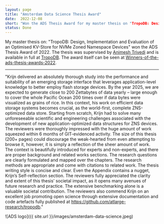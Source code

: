 ```yaml
---
layout: page 
title: "Amsterdam Data Science Thesis Award"
date:  2022-12-08
short: "Won the ADS Thesis Award for my master thesis on "TropoDB: Design, Implementation and Evaluation of an Optimised KV-Store for NVMe Zoned Namespace Devices""
status: Done
---
```


My master thesis on: "TropoDB: Design, Implementation and Evaluation of an Optimised KV-Store for NVMe Zoned Namespace Devices" won the ADS Thesis Award of 2022. The thesis was supervised by [Animesh Trivedi](https://animeshtrivedi.github.io/) and is available in full at [TropoDB](https://krien.github.io/publications/2022-08-26-tropodb.html). The award itself can be seen at [Winners-of-the-ads-thesis-awards-2022](https://amsterdamdatascience.nl/news/winners-of-the-ads-thesis-awards-2022/).

---

"Krijn delivered an absolutely thorough study into the performance and suitability of an emerging storage interface that leverages application-level knowledge to better employ flash storage devices. By the year 2025, we are expected to generate close to 200 Zettabytes of data yearly – large enough to cover the whole Pacific Ocean 200 times over if data bytes were visualized as grains of rice. In this context, his work on efficient data storage systems becomes crucial, as the world-first, complete ZNS-optimized data store. Starting from scratch, Krijn had to solve many unforeseeable scientific and engineering challenges associated with the development of new application-optimized data structures for ZNS devices. The reviewers were thoroughly impressed with the huge amount of work squeezed within 6 months of GIT-evidenced activity. The size of this thesis (200+ pages) could discourage the weak-hearted from even attempting to browse it, however, it is simply a reflection of the sheer amount of work. The context is beautifully introduced for experts and non-experts, and there are proper background and related works sections. The research questions are clearly formulated and mapped over the chapters. The research methods are appropriate and come with citations to related work. The thesis writing style is concise and clear. Even the Appendix contains a nugget, Krijn’s Self-reflection section. The reviewers fully appreciated the clarity and extent of this thesis’ societal impact, as it opens many avenues of future research and practice. The extensive benchmarking alone is a valuable societal contribution. The reviewers also commend Krijn on an excellent job promoting open science through extensive documentation and code artefacts fully published at https://github.com/atlarge-research/tropodb."


![ADS logo]({{ site.url }}/images/amsterdam-data-science.jpeg)
